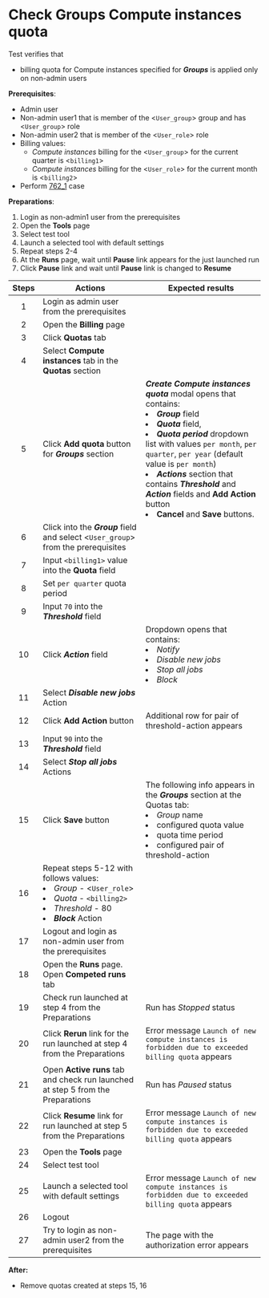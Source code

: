 # Check Groups Compute instances quota

Test verifies that
- billing quota for Compute instances specified for ***Groups*** is applied only on non-admin users

**Prerequisites**:
- Admin user 
- Non-admin user1 that is member of the <`User_group`> group and has <`User_group`> role
- Non-admin user2 that is member of the <`User_role`> role
- Billing values:
    - *Compute instances* billing for the <`User_group`> for the current quarter is <`billing1`>
    - *Compute instances* billing for the <`User_role`> for the current month is <`billing2`>
- Perform [762_1](762_1.md) case

**Preparations**:
1. Login as non-admin1 user from the prerequisites
2. Open the **Tools** page 
3. Select test tool
4. Launch a selected tool with default settings
5. Repeat steps 2-4
6. At the **Runs** page, wait until **Pause** link appears for the just launched run 
7. Click **Pause** link and wait until **Pause** link is changed to **Resume**

| Steps | Actions | Expected results |
| :---: | --- | --- |
| 1 | Login as admin user from the prerequisites | |
| 2 | Open the **Billing** page | |
| 3 | Click **Quotas** tab |  |
| 4 | Select **Compute instances** tab in the **Quotas** section | | 
| 5 | Click **Add quota** button for ***Groups*** section | ***Create Compute instances quota*** modal opens that contains: <li> ***Group*** field <li> ***Quota*** field, <li> ***Quota period*** dropdown list with values `per month`, `per quarter`, `per year` (default value is `per month`) <li> ***Actions*** section that contains ***Threshold*** and ***Action*** fields and **Add Action** button <li> **Cancel** and **Save** buttons. |
| 6 | Click into the ***Group*** field and select <`User_group`> from the prerequisites | | 
| 7 | Input `<billing1>` value into the **Quota** field | |
| 8 | Set `per quarter` quota period | |
| 9 | Input `70` into the ***Threshold*** field | |
| 10 | Click ***Action*** field | Dropdown opens that contains: <li> *Notify* <li> *Disable new jobs* <li> *Stop all jobs* <li> *Block* | |
| 11 | Select ***Disable new jobs*** Action | |
| 12 | Click **Add Action** button | Additional row for pair of threshold-action appears |  
| 13 | Input `90` into the ***Threshold*** field | |
| 14 | Select ***Stop all jobs*** Actions | |
| 15 | Click **Save** button | The following info appears in the ***Groups*** section at the Quotas tab: <li> *Group* name <li> configured quota value <li> quota time period <li> configured pair of threshold-action |
| 16 | Repeat steps 5-12 with follows values: <li> *Group* - <`User_role`> <li> *Quota* - `<billing2>` <li> *Threshold* - 80 <li> ***Block*** Action
| 17 | Logout and login as non-admin user from the prerequisites | |
| 18 | Open the **Runs** page. Open **Competed runs** tab | |
| 19 | Check run launched at step 4 from the Preparations | Run has *Stopped* status |
| 20 | Click **Rerun** link for the run launched at step 4 from the Preparations | Error message `Launch of new compute instances is forbidden due to exceeded billing quota` appears | 
| 21 | Open **Active runs** tab and check run launched at step 5 from the Preparations | Run has *Paused* status |
| 22 | Click **Resume** link for run launched at step 5 from the Preparations | Error message `Launch of new compute instances is forbidden due to exceeded billing quota` appears |
| 23 | Open the **Tools** page | |
| 24 | Select test tool | |
| 25 | Launch a selected tool with default settings | Error message `Launch of new compute instances is forbidden due to exceeded billing quota` appears |
| 26 | Logout | |
| 27 | Try to login as non-admin user2 from the prerequisites | The page with the authorization error appears |

**After:**
- Remove quotas created at steps 15, 16 
